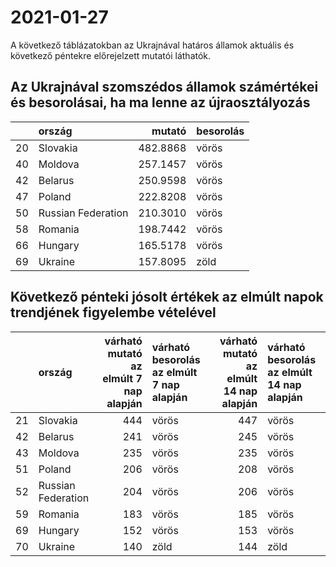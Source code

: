 # 2021-01-27
A következő táblázatokban az Ukrajnával határos államok aktuális és következő péntekre előrejelzett mutatói láthatók.
## Az Ukrajnával szomszédos államok számértékei és besorolásai, ha ma lenne az újraosztályozás

|   |ország             |   mutató|besorolás |
|:--|:------------------|--------:|:---------|
|20 |Slovakia           | 482.8868|vörös     |
|40 |Moldova            | 257.1457|vörös     |
|42 |Belarus            | 250.9598|vörös     |
|47 |Poland             | 222.8208|vörös     |
|50 |Russian Federation | 210.3010|vörös     |
|58 |Romania            | 198.7442|vörös     |
|66 |Hungary            | 165.5178|vörös     |
|69 |Ukraine            | 157.8095|zöld      |
## Következő pénteki jósolt értékek az elmúlt napok trendjének figyelembe vételével
|   |ország             | várható mutató az elmúlt 7 nap alapján|várható besorolás az elmúlt 7 nap alapján | várható mutató az elmúlt 14 nap alapján|várható besorolás az elmúlt 14 nap alapján |
|:--|:------------------|--------------------------------------:|:-----------------------------------------|---------------------------------------:|:------------------------------------------|
|21 |Slovakia           |                                    444|vörös                                     |                                     447|vörös                                      |
|42 |Belarus            |                                    241|vörös                                     |                                     245|vörös                                      |
|43 |Moldova            |                                    235|vörös                                     |                                     235|vörös                                      |
|51 |Poland             |                                    206|vörös                                     |                                     208|vörös                                      |
|52 |Russian Federation |                                    204|vörös                                     |                                     206|vörös                                      |
|59 |Romania            |                                    183|vörös                                     |                                     185|vörös                                      |
|69 |Hungary            |                                    152|vörös                                     |                                     153|vörös                                      |
|70 |Ukraine            |                                    140|zöld                                      |                                     144|zöld                                       |
